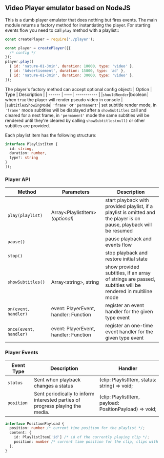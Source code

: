 ## Video Player emulator based on NodeJS

This is a dumb player emulator that does nothing but fires events. The main module returns a factory method for instantiating the player. For starting events flow you need to call `play` method with a playlist::

```javascript
const createPlayer = require('./player');

const player = createPlayer({{
  /* config */
});
player.play([
  { id: 'nature-01-3min', duration: 10000, type: 'video' },
  { id: 'Advertisement', duration: 15000, type: 'ad' },
  { id: 'nature-01-3min', duration: 30000, type: 'video' },
]);
```

The player's factory method can accept optional config object:
| Option | Type | Description |
| ------ | ---- | ----------- |
|`shouldRender`|boolean| when `true` the player will render pseudo video in console |
|`subtitlesShowingMode`| `'frame'` or `'permanent'`| set subtitle render mode, in `'frame'` mode subtitles will be displayed after a `showSubtitles` call and cleared for a next frame, in `'permanent'` mode the same subtitles will be rendered until they're cleared by calling `showSubtitles(null)` or other subtitles are provided.

Each playlist item has the following structure:

```typescript
interface PlaylistItem {
  id: string,
  duration: number,
  type?: string
}
]);
```

### Player API

| Method                 | Parameters                             | Description                                                                                                          |
| ---------------------- | -------------------------------------- | -------------------------------------------------------------------------------------------------------------------- |
| `play(playlist)`       | Array&lt;PlaylistItem&gt; _(optional)_ | start playback with provided playlist, if a playlist is omitted and the player is on pause, playback will be resumed |
| `pause()`              |                                        | pause playback and events flow                                                                                       |
| `stop()`               |                                        | stop playback and restore initial state                                                                              |
| `showSubtitles()`      | Array&lt;string&gt;, string            | show provided subtitles, if an array of strings are passed, subtitles will be rendered in multiline mode             |
| `on(event, handler)`   | event: PlayerEvent, handler: Function  | register an event handler for the given type event                                                                   |
| `once(event, handler)` | event: PlayerEvent, handler: Function  | register an one-time event handler for the given type event                                                          |

### Player Events

| Event Type | Description                                                                   | Handler                                                    |
| ---------- | ----------------------------------------------------------------------------- | ---------------------------------------------------------- |
| `status`   | Sent when playback changes a status                                           | (clip: PlaylistItem, status: string) =&gt; void;           |
| `position` | Sent periodically to inform interested parties of progress playing the media. | (clip: PlaylistItem, payload: PositionPayload) =&gt; void; |

```typescript
interface PositionPayload {
  position: number /* current time position for the playlist */;
  content: {
    id: PlaylistItem['id'] /* id of the currently playing clip */;
    position: number /* current time position for the clip, clips with the same id are considered as the same clip */;
  };
}
```
